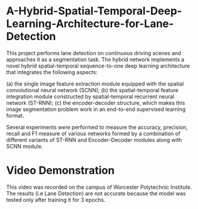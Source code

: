 # A-Hybrid-Spatial-Temporal-Deep-Learning-Architecture-for-Lane-Detection
This project performs lane detection on continuous driving scenes and approaches it as a segmentation task. The hybrid network implements a novel hybrid spatial-temporal sequence-to-one deep learning architecture that integrates the following aspects:

(a) the single image feature extraction module equipped with the spatial convolutional neural network (SCNN);
(b) the spatial-temporal feature integration module constructed by spatial-temporal recurrent neural network (ST-RNN);
(c) the encoder-decoder structure, which makes this image segmentation problem work in an end-to-end supervised learning format.

Several experiments were performed to measure the accuracy, precision, recall and F1 measure of various networks formed by a combination of different variants of ST-RNN and Encoder-Decoder modules along with SCNN module.
# Video Demonstration
This video was recorded on the campus of Worcester Polytechnic Institute. The results (i.e Lane Detection) are not accurate because the model was tested only after training it for 3 epochs.
